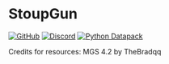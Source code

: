 
# StoupGun

[![GitHub](https://img.shields.io/github/v/release/Stoupy51/StoupGun?logo=github&label=GitHub)](https://github.com/Stoupy51/StoupGun/releases/latest)
[![Discord](https://img.shields.io/discord/1216400498488377467?label=Discord&logo=discord)](https://discord.gg/anxzu6rA9F)
[![Python Datapack](https://img.shields.io/github/v/release/Stoupy51/python_datapack?logo=github&label=Python%20Datapack)](https://github.com/Stoupy51/PythonDatapackTemplate)

Credits for resources: MGS 4.2 by TheBradqq


